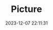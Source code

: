 ---
weight: 1
images:
- /images/edited/62.jpeg
title: Picture
date: 2023-12-07 22:11:31
tags:
- luminar
- work
---